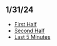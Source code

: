 ## 1/31/24
- [First Half](https://revature0-my.sharepoint.com/:v:/g/personal/rory_eiffe_revature_com/EbkZfa_CGO5Ii8AprazpCwQBdG-TSChaV7B06gDPJL7pBQ?referrer=Teams.TEAMS-ELECTRON&referrerScenario=MeetingChicletGetLink.view.view)
- [Second Half](https://revature0-my.sharepoint.com/:v:/g/personal/rory_eiffe_revature_com/EWiLcW5FnblIquW9glYpwWIB14v4aGJygO8tTHg_1lIVTA?referrer=Teams.TEAMS-ELECTRON&referrerScenario=MeetingChicletGetLink.view.view)
- [Last 5 Minutes](https://revature0-my.sharepoint.com/:v:/r/personal/rory_eiffe_revature_com/Documents/Recordings/CL%20-%20Interview%20Prep%20Session%20(Mphasis)-20240131_165525-Meeting%20Recording.mp4?csf=1&web=1&nav=eyJyZWZlcnJhbEluZm8iOnsicmVmZXJyYWxBcHAiOiJPbmVEcml2ZUZvckJ1c2luZXNzIiwicmVmZXJyYWxBcHBQbGF0Zm9ybSI6IldlYiIsInJlZmVycmFsTW9kZSI6InZpZXciLCJyZWZlcnJhbFZpZXciOiJNeUZpbGVzTGlua0NvcHkifX0&e=KTWHfG)